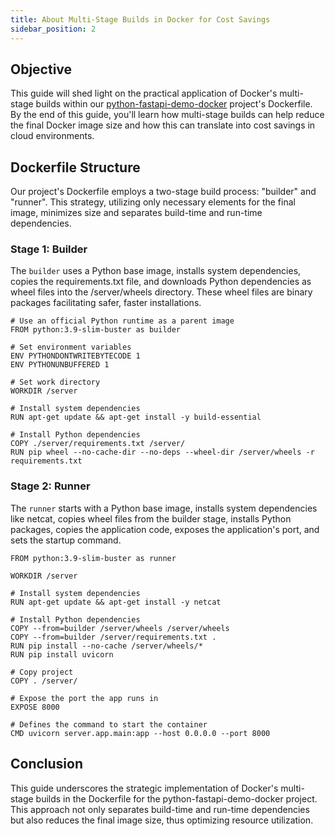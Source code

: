 ```yaml
---
title: About Multi-Stage Builds in Docker for Cost Savings
sidebar_position: 2
---
```

## Objective
This guide will shed light on the practical application of Docker's multi-stage builds within our [python-fastapi-demo-docker](https://github.com/aws-samples/python-fastapi-demo-docker) project's Dockerfile. By the end of this guide, you'll learn how multi-stage builds can help reduce the final Docker image size and how this can translate into cost savings in cloud environments.

## Dockerfile Structure
Our project's Dockerfile employs a two-stage build process: "builder" and "runner". This strategy, utilizing only necessary elements for the final image, minimizes size and separates build-time and run-time dependencies.

### Stage 1: Builder
The `builder` uses a Python base image, installs system dependencies, copies the requirements.txt file, and downloads Python dependencies as wheel files into the /server/wheels directory. These wheel files are binary packages facilitating safer, faster installations.

```
# Use an official Python runtime as a parent image
FROM python:3.9-slim-buster as builder

# Set environment variables
ENV PYTHONDONTWRITEBYTECODE 1
ENV PYTHONUNBUFFERED 1

# Set work directory
WORKDIR /server

# Install system dependencies
RUN apt-get update && apt-get install -y build-essential

# Install Python dependencies
COPY ./server/requirements.txt /server/
RUN pip wheel --no-cache-dir --no-deps --wheel-dir /server/wheels -r requirements.txt
```

### Stage 2: Runner
The `runner` starts with a Python base image, installs system dependencies like netcat, copies wheel files from the builder stage, installs Python packages, copies the application code, exposes the application's port, and sets the startup command.

```
FROM python:3.9-slim-buster as runner

WORKDIR /server

# Install system dependencies
RUN apt-get update && apt-get install -y netcat

# Install Python dependencies
COPY --from=builder /server/wheels /server/wheels
COPY --from=builder /server/requirements.txt .
RUN pip install --no-cache /server/wheels/*
RUN pip install uvicorn

# Copy project
COPY . /server/

# Expose the port the app runs in
EXPOSE 8000

# Defines the command to start the container
CMD uvicorn server.app.main:app --host 0.0.0.0 --port 8000
```

## Conclusion

This guide underscores the strategic implementation of Docker's multi-stage builds in the Dockerfile for the python-fastapi-demo-docker project. This approach not only separates build-time and run-time dependencies but also reduces the final image size, thus optimizing resource utilization.
